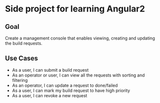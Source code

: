 # Side project for learning Angular2

## Goal
Create a management console that enables viewing, creating and updating the build requests. 

## Use Cases
 - As a user, I can submit a build request
 - As an operator or user, I can view all the requests with sorting and filtering
 - As an operator, I can update a request to done/failed
 - As a user, I can mark my build request to have high priority
 - As a user, I can revoke a new request
 
